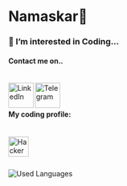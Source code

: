 <h1> Namaskar🙏</h1>

  <h3> 👀 I’m interested in Coding...</h3>
<h4> Contact me on..</h4><br>
<a href="https://www.linkedin.com/in/keshav-raj-0674b029a?utm_source=share&utm_campaign=share_via&utm_content=profile&utm_medium=android_app">
    <img align="left" alt="LinkedIn" width="50px" src="https://img.icons8.com/clouds/500/000000/linkedin.png"/>
</a>
<a href="https://t.me/Raj-keshav">
    <img align="left" alt="Telegram" width="50px" src="https://img.icons8.com/clouds/500/000000/telegram-app.png"/>
</a><br><br>
<h4>My coding profile:</h4><br>
<a href="https://www.hackerrank.com/profile/itsrajkeshav">
  <img align="left" alt="HackerRank" width="40px" src="https://img.icons8.com/external-tal-revivo-filled-tal-revivo/96/000000/external-hackerrank-is-a-technology-company-that-focuses-on-competitive-programming-logo-filled-tal-revivo.png"/>
</a>
<br><br><br>

![Used Languages](https://github-readme-stats.vercel.app/api/top-langs/?username=itz-rajkeshav&theme=radical&layout=compact)







<!---
itz-rajkeshav/itz-rajkeshav is a ✨ special ✨ repository because its `README.md` (this file) appears on your GitHub profile.
You can click the Preview link to take a look at your changes.
--->
